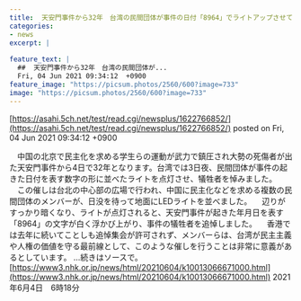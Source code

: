 ```yaml
---
title:  天安門事件から32年　台湾の民間団体が事件の日付「8964」でライトアップさせて、犠牲者を追悼  
categories:
- news
excerpt: |
  
feature_text: |
  ##  天安門事件から32年　台湾の民間団体が...
  Fri, 04 Jun 2021 09:34:12  +0900
feature_image: "https://picsum.photos/2560/600?image=733"
image: "https://picsum.photos/2560/600?image=733"
---
```


[https://asahi.5ch.net/test/read.cgi/newsplus/1622766852/](https://asahi.5ch.net/test/read.cgi/newsplus/1622766852/)
posted on Fri, 04 Jun 2021 09:34:12  +0900

<!--more-->

　中国の北京で民主化を求める学生らの運動が武力で鎮圧され大勢の死傷者が出た天安門事件から4日で32年となります。台湾では3日夜、民間団体が事件の起きた日付を表す数字の形に並べたライトを点灯させ、犠牲者を悼みました。 　この催しは台北の中心部の広場で行われ、中国に民主化などを求める複数の民間団体のメンバーが、日没を待って地面にLEDライトを並べました。 　辺りがすっかり暗くなり、ライトが点灯されると、天安門事件が起きた年月日を表す「8964」の文字が白く浮かび上がり、事件の犠牲者を追悼しました。 　香港では去年に続いてことしも追悼集会が許可されず、メンバーらは、台湾が民主主義や人権の価値を守る最前線として、このような催しを行うことは非常に意義があるとしています。 …続きはソースで。 [https://www3.nhk.or.jp/news/html/20210604/k10013066671000.html](https://www3.nhk.or.jp/news/html/20210604/k10013066671000.html) 2021年6月4日　6時18分

